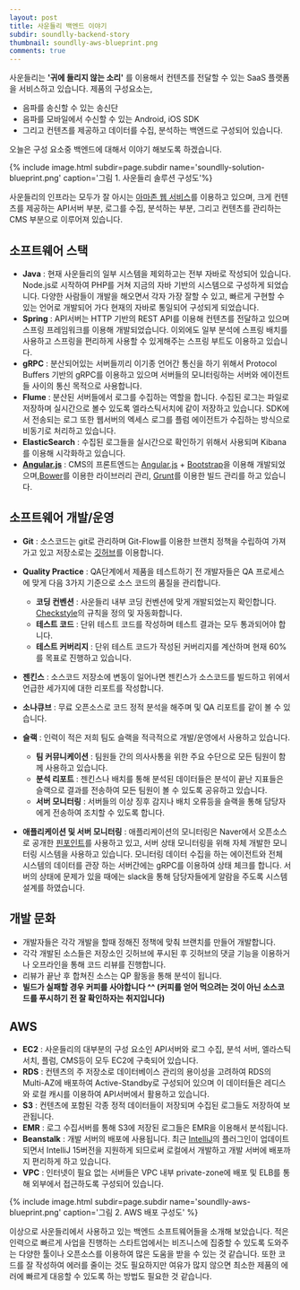 ```yaml
---
layout: post
title: 사운들리 백엔드 이야기
subdir: soundlly-backend-story
thumbnail: soundlly-aws-blueprint.png
comments: true
---
```


사운들리는 **'귀에 들리지 않는 소리'** 를 이용해서 컨텐츠를 전달할 수 있는 SaaS 플랫폼을 서비스하고 있습니다.
제품의 구성요소는,

- 음파를 송신할 수 있는 송신단
- 음파를 모바일에서 수신할 수 있는 Android, iOS SDK
- 그리고 컨텐츠를 제공하고 데이터를 수집, 분석하는 백엔드로 구성되어 있습니다.

오늘은 구성 요소중 백엔드에 대해서 이야기 해보도록 하겠습니다.

{% include image.html subdir=page.subdir name='soundlly-solution-blueprint.png' caption='그림 1. 사운들리 솔루션 구성도'%}

사운들리의 인프라는 모두가 잘 아시는 [아마존 웹 서비스](http://aws.amazon.com/ko/)를 이용하고 있으며, 크게 컨텐츠를 제공하는 API서버 부분, 로그를 수집, 분석하는 부분, 그리고 컨텐츠를 관리하는 CMS 부분으로 이루어져 있습니다.

## 소프트웨어 스택

- **Java** : 현재 사운들리의 일부 시스템을 제외하고는 전부 자바로 작성되어 있습니다. Node.js로 시작하여 PHP를 거쳐 지금의 자바 기반의 시스템으로 구성하게 되었습니다. 다양한 사람들이 개발을 해오면서 각자 가장 잘할 수 있고, 빠르게 구현할 수 있는 언어로 개발되어 가다 현재의 자바로 통일되어 구성되게 되었습니다.
- **Spring** : API서버는 HTTP 기반의 REST API를 이용해 컨텐츠를 전달하고 있으며 스프링 프레임워크를 이용해 개발되었습니다. 이외에도 일부 분석에 스프링 배치를 사용하고 스프링을 편리하게 사용할 수 있게해주는 스프링 부트도 이용하고 있습니다.
- **gRPC** : 분산되어있는 서버들끼리 이기종 언어간 통신을 하기 위해서 Protocol Buffers 기반의 gRPC를 이용하고 있으며 서버들의 모니터링하는 서버와 에이전트들 사이의 통신 목적으로 사용합니다.
- **Flume** : 분산된 서버들에서 로그를 수집하는 역할을 합니다. 수집된 로그는 파일로 저장하며 실시간으로 볼수 있도록 엘라스틱서치에 같이 저장하고 있습니다. SDK에서 전송되는 로그 또한 웹서버의 엑세스 로그를 플럼 에이전트가 수집하는 방식으로 비동기로 처리하고 있습니다.
- **ElasticSearch** : 수집된 로그들을 실시간으로 확인하기 위해서 사용되며 Kibana를 이용해 시각화하고 있습니다.
- [**Angular.js**](https://www.angularjs.org/) : CMS의 프론트엔드는 [Angular.js](https://www.angularjs.org/) + [Bootstrap](http://getbootstrap.com/)을 이용해 개발되었으며,[Bower](http://bower.io/)를 이용한 라이브러리 관리, [Grunt](http://gruntjs.com/)를 이용한 빌드 관리를 하고 있습니다.

## 소프트웨어 개발/운영

- **Git** : 소스코드는 git로 관리하며 Git-Flow를 이용한 브랜치 정책을 수립하여 가져가고 있고 저장소로는 [깃허브](https://github.com/)를 이용합니다.

- **Quality Practice** : QA단계에서 제품을 테스트하기 전 개발자들은 QA 프로세스에 맞게 다음 3가지 기준으로 소스 코드의 품질을 관리합니다.

  - **코딩 컨벤션** : 사운들리 내부 코딩 컨벤션에 맞게 개발되었는지 확인합니다. [Checkstyle](http://checkstyle.sourceforge.net/)의 규칙을 정의 및 자동화합니다.
  - **테스트 코드** : 단위 테스트 코드를 작성하며 테스트 결과는 모두 통과되어야 합니다.
  - **테스트 커버리지** : 단위 테스트 코드가 작성된 커버리지를 계산하며 현재 60%를 목표로 진행하고 있습니다.

- **젠킨스** : 소스코드 저장소에 변동이 일어나면 젠킨스가 소스코드를 빌드하고 위에서 언급한 세가지에 대한 리포트를 작성합니다.

- **소나큐브** : 무료 오픈소스로 코드 정적 분석을 해주며 및 QA 리포트를 같이 볼 수 있습니다.

- **슬랙** : 인력이 적은 저희 팀도 슬랙을 적극적으로 개발/운영에서 사용하고 있습니다.

  - **팀 커뮤니케이션** : 팀원들 간의 의사사통을 위한 주요 수단으로 모든 팀원이 함께 사용하고 있습니다.
  - **분석 리포트** : 젠킨스나 배치를 통해 분석된 데이터들은 분석이 끝난 지표들은 슬랙으로 결과를 전송하여 모든 팀원이 볼 수 있도록 공유하고 있습니다.
  - **서버 모니터링** : 서버들의 이상 징후 감지나 배치 오류등을 슬랙을 통해 담당자에게 전송하여 조치할 수 있도록 합니다.

- **애플리케이션 및 서버 모니터링** : 애플리케이션의 모니터링은 Naver에서 오픈소스로 공개한 [핀포인트](https://github.com/naver/pinpoint)를 사용하고 있고, 서버 상태 모니터링을 위해 자체 개발한 모니터링 시스템을 사용하고 있습니다. 모니터링 데이터 수집을 하는 에이전트와 전체 시스템의 데이터를 관장 하는 서버간에는 gRPC를 이용하여 상태 체크를 합니다. 서버의 상태에 문제가 있을 때에는 slack을 통해 담당자들에게 알람을 주도록 시스템 설계를 하였습니다.

## 개발 문화

- 개발자들은 각각 개발을 할때 정해진 정책에 맞춰 브랜치를 만들어 개발합니다.
- 각각 개발된 소스들은 저장소인 깃허브에 푸시된 후 깃허브의 댓글 기능을 이용하거나 오프라인을 통해 코드 리뷰를 진행합니다.
- 리뷰가 끝난 후 합쳐진 소스는 QP 활동을 통해 분석이 됩니다.
- **빌드가 실패할 경우 커피를 사야합니다 ^^ (커피를 얻어 먹으려는 것이 아닌 소스코드를 푸시하기 전 잘 확인하자는 취지입니다)**

## AWS

- **EC2** : 사운들리의 대부분의 구성 요소인 API서버와 로그 수집, 분석 서버, 엘라스틱서치, 플럼, CMS등이 모두 EC2에 구축되어 있습니다.
- **RDS** : 컨텐츠의 주 저장소로 데이터베이스 관리의 용이성을 고려하여 RDS의 Multi-AZ에 배포하여 Active-Standby로 구성되어 있으며 이 데이터들은 레디스와 로컬 캐시를 이용하여 API서버에서 활용하고 있습니다.
- **S3** : 컨텐츠에 포함된 각종 정적 데이터들이 저장되며 수집된 로그들도 저장하여 보관됩니다.
- **EMR** : 로그 수집서버를 통해 S3에 저장된 로그들은 EMR을 이용해서 분석됩니다.
- **Beanstalk** : 개발 서버의 배포에 사용됩니다. 최근 [IntelliJ](https://plugins.jetbrains.com/plugin/7274?pr=idea)의 플러그인이 업데이트 되면서 IntelliJ 15버전을 지원하게 되므로써 로컬에서 개발하고 개발 서버에 배포까지 편리하게 하고 있습니다.
- **VPC** : 인터넷이 필요 없는 서버들은 VPC 내부 private-zone에 배포 및 ELB를 통해 외부에서 접근하도록 구성되어 있습니다.

{% include image.html subdir=page.subdir name='soundlly-aws-blueprint.png' caption='그림 2. AWS 배포 구성도' %}

이상으로 사운들리에서 사용하고 있는 백엔드 소프트웨어들을 소개해 보았습니다. 적은 인력으로 빠르게 사업을 진행하는 스타트업에서는 비즈니스에 집중할 수 있도록 도와주는 다양한 툴이나 오픈소스를 이용하여 많은 도움을 받을 수 있는 것 같습니다. 또한 코드를 잘 작성하여 에러를 줄이는 것도 필요하지만 여유가 많지 않으면 최소한 제품의 에러에 빠르게 대응할 수 있도록 하는 방법도 필요한 것 같습니다.

